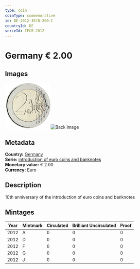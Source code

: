 ```yaml
---
type: coin
coinType: commemorative
id: DE-2012-IECB-200-C
countryId: DE
serieId: IECB-2012
---
```


# Germany € 2.00

## Images

<img src="../../Images/common-2007-200.png" height="150" alt="Front image"><img src="Images/DE-2012-200-000.png" height="150" alt="Back image">

## Metadata

**Country:** [Germany](../../Countries/Germany/index.md)\
**Serie:** [introduction of euro coins and banknotes](index.md)\
**Monetary value:** € 2.00\
**Currency:** Euro

## Description
10th anniversary of the introduction of euro coins and banknotes

## Mintages

| Year | Mintmark | Circulated | Brilliant Uncirculated | Proof |
| ---- | -------- | ---------- | ---------------------- | ----- |
| 2012 | A | 0| 0 | 0 |
| 2012 | D | 0| 0 | 0 |
| 2012 | F | 0| 0 | 0 |
| 2012 | G | 0| 0 | 0 |
| 2012 | J | 0| 0 | 0 |
